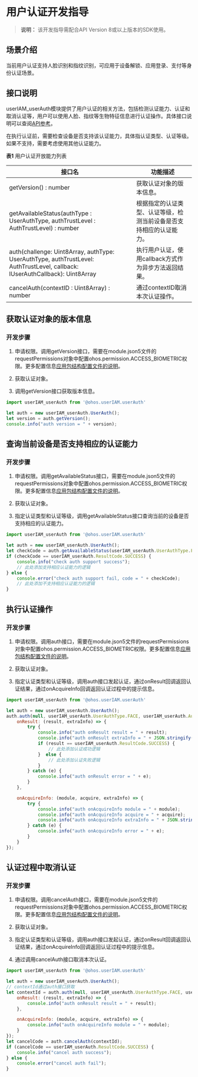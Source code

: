 # 用户认证开发指导

> **说明：**
> 该开发指导需配合API Version 8或以上版本的SDK使用。

## 场景介绍

当前用户认证支持人脸识别和指纹识别，可应用于设备解锁、应用登录、支付等身份认证场景。

## 接口说明

userIAM_userAuth模块提供了用户认证的相关方法，包括检测认证能力、认证和取消认证等，用户可以使用人脸、指纹等生物特征信息进行认证操作。具体接口说明可以查阅[API参考](../reference/apis/js-apis-useriam-userauth.md)。

在执行认证前，需要检查设备是否支持该认证能力，具体指认证类型、认证等级。如果不支持，需要考虑使用其他认证能力。

**表1** 用户认证开放能力列表

| 接口名                                                       | 功能描述                                                     |
| ------------------------------------------------------------ | ------------------------------------------------------------ |
| getVersion() : number                                        | 获取认证对象的版本信息。                                     |
| getAvailableStatus(authType : UserAuthType, authTrustLevel : AuthTrustLevel) : number | 根据指定的认证类型、认证等级，检测当前设备是否支持相应的认证能力。 |
| auth(challenge: Uint8Array, authType: UserAuthType, authTrustLevel: AuthTrustLevel, callback: IUserAuthCallback): Uint8Array | 执行用户认证，使用callback方式作为异步方法返回结果。                 |
| cancelAuth(contextID : Uint8Array) : number                  | 通过contextID取消本次认证操作。                              |

## 获取认证对象的版本信息

### 开发步骤

1. 申请权限。调用getVersion接口，需要在module.json5文件的requestPermissions对象中配置ohos.permission.ACCESS_BIOMETRIC权限。更多配置信息[应用包结构配置文件的说明](https://gitee.com/openharmony/docs/blob/master/zh-cn/application-dev/quick-start/stage-structure.md)。

2. 获取认证对象。

3. 调用getVersion接口获取版本信息。

```js
import userIAM_userAuth from '@ohos.userIAM.userAuth'

let auth = new userIAM_userAuth.UserAuth();
let version = auth.getVersion();
console.info("auth version = " + version);
```

## 查询当前设备是否支持相应的认证能力

### 开发步骤

1. 申请权限。调用getAvailableStatus接口，需要在module.json5文件的requestPermissions对象中配置ohos.permission.ACCESS_BIOMETRIC权限。更多配置信息[应用包结构配置文件的说明](https://gitee.com/openharmony/docs/blob/master/zh-cn/application-dev/quick-start/stage-structure.md)。

2. 获取认证对象。

3. 指定认证类型和认证等级，调用getAvailableStatus接口查询当前的设备是否支持相应的认证能力。

```js
import userIAM_userAuth from '@ohos.userIAM.userAuth'

let auth = new userIAM_userAuth.UserAuth();
let checkCode = auth.getAvailableStatus(userIAM_userAuth.UserAuthType.FACE, userIAM_userAuth.AuthTrustLevel.ATL1);
if (checkCode == userIAM_userAuth.ResultCode.SUCCESS) {
    console.info("check auth support success");
    // 此处添加支持相应认证能力的逻辑
} else {
    console.error("check auth support fail, code = " + checkCode);
    // 此处添加不支持相应认证能力的逻辑
}
```

## 执行认证操作

### 开发步骤

1. 申请权限。调用auth接口，需要在module.json5文件的requestPermissions对象中配置ohos.permission.ACCESS_BIOMETRIC权限。更多配置信息[应用包结构配置文件的说明](https://gitee.com/openharmony/docs/blob/master/zh-cn/application-dev/quick-start/stage-structure.md)。

2. 获取认证对象。

3. 指定认证类型和认证等级，调用auth接口发起认证，通过onResult回调返回认证结果，通过onAcquireInfo回调返回认证过程中的提示信息。

```js
import userIAM_userAuth from '@ohos.userIAM.userAuth'

let auth = new userIAM_userAuth.UserAuth();
auth.auth(null, userIAM_userAuth.UserAuthType.FACE, userIAM_userAuth.AuthTrustLevel.ATL1, {
    onResult: (result, extraInfo) => {
        try {
            console.info("auth onResult result = " + result);
            console.info("auth onResult extraInfo = " + JSON.stringify(extraInfo));
            if (result == userIAM_userAuth.ResultCode.SUCCESS) {
                // 此处添加认证成功逻辑
            }  else {
                // 此处添加认证失败逻辑
            }
        } catch (e) {
            console.info("auth onResult error = " + e);
        }
    },

    onAcquireInfo: (module, acquire, extraInfo) => {
        try {
            console.info("auth onAcquireInfo module = " + module);
            console.info("auth onAcquireInfo acquire = " + acquire);
            console.info("auth onAcquireInfo extraInfo = " + JSON.stringify(extraInfo));
        } catch (e) {
            console.info("auth onAcquireInfo error = " + e);
        }
    }
});
```

## 认证过程中取消认证

### 开发步骤

1. 申请权限。调用cancelAuth接口，需要在module.json5文件的requestPermissions对象中配置ohos.permission.ACCESS_BIOMETRIC权限。更多配置信息[应用包结构配置文件的说明](https://gitee.com/openharmony/docs/blob/master/zh-cn/application-dev/quick-start/stage-structure.md)。

2. 获取认证对象。

3. 指定认证类型和认证等级，调用auth接口发起认证，通过onResult回调返回认证结果，通过onAcquireInfo回调返回认证过程中的提示信息。

4. 通过调用cancelAuth接口取消本次认证。

```js
import userIAM_userAuth from '@ohos.userIAM.userAuth'

let auth = new userIAM_userAuth.UserAuth();
// contextId通过auth接口获取
let contextId = auth.auth(null, userIAM_userAuth.UserAuthType.FACE, userIAM_userAuth.AuthTrustLevel.ATL1, {
    onResult: (result, extraInfo) => {
        console.info("auth onResult result = " + result);
    },

    onAcquireInfo: (module, acquire, extraInfo) => {
        console.info("auth onAcquireInfo module = " + module);
    }
});
let cancelCode = auth.cancelAuth(contextId);
if (cancelCode == userIAM_userAuth.ResultCode.SUCCESS) {
    console.info("cancel auth success");
} else {
    console.error("cancel auth fail");
}
```
